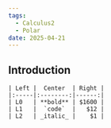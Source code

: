 ```yaml
---
tags:
  - Calculus2
  - Polar
date: 2025-04-21
---
```

## Introduction 
```
| Left |  Center  | Right |
|:-----|:--------:|------:|
| L0   | **bold** | $1600 |
| L1   |  `code`  |   $12 |
| L2   | _italic_ |    $1 |
```

